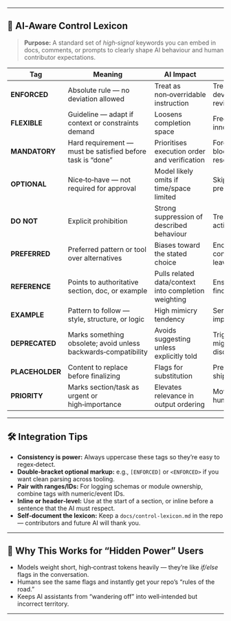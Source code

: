 ﻿
---

## 📖 **AI‑Aware Control Lexicon**

> **Purpose:** A standard set of *high‑signal* keywords you can embed in docs, comments, or prompts to clearly shape AI behaviour and human contributor expectations.

| **Tag**       | **Meaning**                                                     | **AI Impact**                                              | **Human Impact**                          |
|---------------|-----------------------------------------------------------------|-------------------------------------------------------------|--------------------------------------------|
| **ENFORCED**  | Absolute rule — no deviation allowed                            | Treat as non‑overridable instruction                        | Treated as policy; deviation triggers review |
| **FLEXIBLE**  | Guideline — adapt if context or constraints demand              | Loosens completion space                                    | Frees developer to innovate responsibly     |
| **MANDATORY** | Hard requirement — must be satisfied before task is “done”      | Prioritises execution order and verification                | Forces checklist or blocking issue resolution |
| **OPTIONAL**  | Nice‑to‑have — not required for approval                        | Model likely omits if time/space limited                    | Skipped if pressure/time is high            |
| **DO NOT**    | Explicit prohibition                                             | Strong suppression of described behaviour                   | Treated as red‑flag action                  |
| **PREFERRED** | Preferred pattern or tool over alternatives                     | Biases toward the stated choice                             | Encourages convention while leaving escape  |
| **REFERENCE** | Points to authoritative section, doc, or example                | Pulls related data/context into completion weighting        | Ensures contributors find correct source    |
| **EXAMPLE**   | Pattern to follow — style, structure, or logic                  | High mimicry tendency                                       | Serves as concrete implementation model     |
| **DEPRECATED**| Marks something obsolete; avoid unless backwards‑compatibility  | Avoids suggesting unless explicitly told                    | Triggers migration/replacement discussions  |
| **PLACEHOLDER**| Content to replace before finalizing                           | Flags for substitution                                      | Prevents accidental shipping of temp data   |
| **PRIORITY**  | Marks section/task as urgent or high‑importance                  | Elevates relevance in output ordering                       | Moves item higher in human task stack       |

---

## 🛠 **Integration Tips**
- **Consistency is power:** Always uppercase these tags so they’re easy to regex‑detect.
- **Double‑bracket optional markup:** e.g., `[ENFORCED]` or `<ENFORCED>` if you want clean parsing across tooling.
- **Pair with ranges/IDs:** For logging schemas or module ownership, combine tags with numeric/event IDs.
- **Inline or header‑level:** Use at the start of a section, or inline before a sentence that the AI must respect.
- **Self‑document the lexicon:** Keep a `docs/control-lexicon.md` in the repo — contributors and future AI will thank you.

---

## 🎯 Why This Works for “Hidden Power” Users
- Models weight short, high‑contrast tokens heavily — they’re like *if/else* flags in the conversation.
- Humans see the same flags and instantly get your repo’s “rules of the road.”
- Keeps AI assistants from “wandering off” into well‑intended but incorrect territory.

---


